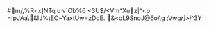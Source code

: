 #m/,%R<x]NTquv`Ob%6
<3U$/<Vm^Xuz|^<p	=IpJAa\&IJ%tEO~YaxtUw=zDoE. &<qL9SnoJ@6o/,g	;Vw*qr]>j*^3Y